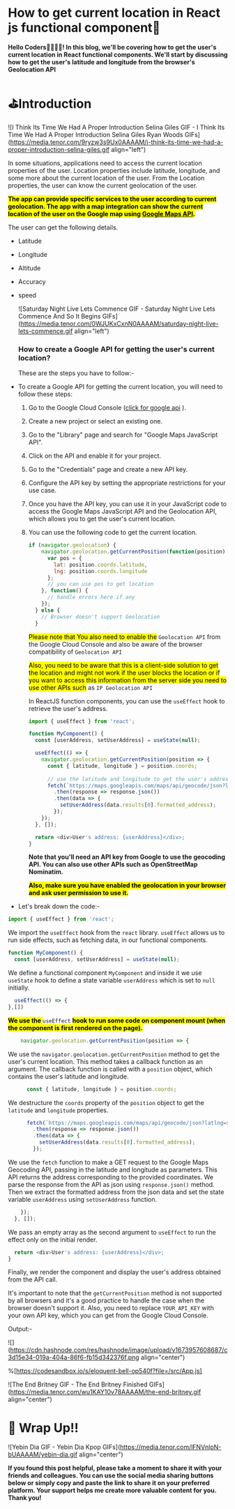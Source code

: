 # How to get current location in React js functional component📍

**Hello Coders👨‍💻👩‍💻! In this blog, we'll be covering how to get the user's current location in React functional components. We'll start by discussing how to get the user's latitude and longitude from the browser's Geolocation API**

# ⛳Introduction

![I Think Its Time We Had A Proper Introduction Selina Giles GIF - I Think Its Time We Had A Proper Introduction Selina Giles Ryan Woods GIFs](https://media.tenor.com/9ryzw3s9Ux0AAAAM/i-think-its-time-we-had-a-proper-introduction-selina-giles.gif align="left")

In some situations, applications need to access the current location properties of the user. Location properties include latitude, longitude, and some more about the current location of the user. From the Location properties, the user can know the current geolocation of the user.

**<mark>The app can provide specific services to the user according to current geolocation. The app with a map integration can show the current location of the user on the Google map using </mark>** [**<mark>Google Maps API</mark>**](https://www.geeksforgeeks.org/python-get-google-map-image-specified-location-using-google-static-maps-api/)**<mark>.</mark>**

The user can get the following details.

* Latitude
    
* Longitude
    
* Altitude
    
* Accuracy
    
* speed
    
    ![Saturday Night Live Lets Commence GIF - Saturday Night Live Lets Commence And So It Begins GIFs](https://media.tenor.com/0WJUKxCxnN0AAAAM/saturday-night-live-lets-commence.gif align="left")
    
    ### How to create a Google API for getting the user's current location?
    
    These are the steps you have to follow:-
    
* To create a Google API for getting the current location, you will need to follow these steps:
    
    1. Go to the Google Cloud Console ([click for google api](https://console.cloud.google.com/) ).
        
    2. Create a new project or select an existing one.
        
    3. Go to the "Library" page and search for "Google Maps JavaScript API".
        
    4. Click on the API and enable it for your project.
        
    5. Go to the "Credentials" page and create a new API key.
        
    6. Configure the API key by setting the appropriate restrictions for your use case.
        
    7. Once you have the API key, you can use it in your JavaScript code to access the Google Maps JavaScript API and the Geolocation API, which allows you to get the user's current location.
        
    8. You can use the following code to get the current location.
        
        ```javascript
        if (navigator.geolocation) {
            navigator.geolocation.getCurrentPosition(function(position) {
              var pos = {
                lat: position.coords.latitude,
                lng: position.coords.longitude
              };
              // you can use pos to get location
            }, function() {
              // handle errors here if any
            });
          } else {
            // Browser doesn't support Geolocation
          }
        ```
        
        <mark>Please note that You also need to enable the</mark> `Geolocation API` from the Google Cloud Console and also be aware of the browser compatibility of `Geolocation API`
        
        <mark>Also, you need to be aware that this is a client-side solution to get the location and might not work if the user blocks the location or if you want to access this information from the server side you need to use other APIs such</mark> as `IP Geolocation API`
        
        In ReactJS function components, you can use the `useEffect` hook to retrieve the user's address.
        
        ```javascript
        import { useEffect } from 'react';
        
        function MyComponent() {
          const [userAddress, setUserAddress] = useState(null);
        
          useEffect(() => {
            navigator.geolocation.getCurrentPosition(position => {
              const { latitude, longitude } = position.coords;
              
              // use the latitude and longitude to get the user's address
              fetch(`https://maps.googleapis.com/maps/api/geocode/json?latlng=${latitude},${longitude}&key=YOUR_API_KEY`)
                .then(response => response.json())
                .then(data => {
                  setUserAddress(data.results[0].formatted_address);
                });
            });
          }, []);
        
          return <div>User's address: {userAddress}</div>;
        }
        ```
        
        **Note that you'll need an API key from Google to use the geocoding API. You can also use other APIs such as OpenStreetMap Nominatim.**
        
        **<mark>Also, make sure you have enabled the geolocation in your browser and ask user permission to use it.</mark>**
        
* Let's break down the code:-
    

```javascript
import { useEffect } from 'react';
```

We import the `useEffect` hook from the `react` library. `useEffect` allows us to run side effects, such as fetching data, in our functional components.

```javascript
function MyComponent() {
  const [userAddress, setUserAddress] = useState(null);
```

We define a functional component `MyComponent` and inside it we use `useState` hook to define a state variable `userAddress` which is set to `null` initially.

```javascript
  useEffect(() => {
},[])
```

**<mark>We use the </mark>** `useEffect` **<mark>hook to run some code on component mount (when the component is first rendered on the page).</mark>**

```javascript
    navigator.geolocation.getCurrentPosition(position => {
```

We use the `navigator.geolocation.getCurrentPosition` method to get the user's current location. This method takes a callback function as an argument. The callback function is called with a `position` object, which contains the user's latitude and longitude.

```javascript
      const { latitude, longitude } = position.coords;
```

We destructure the `coords` property of the `position` object to get the `latitude` and `longitude` properties.

```javascript
      fetch(`https://maps.googleapis.com/maps/api/geocode/json?latlng=${latitude},${longitude}&key=YOUR_API_KEY`)
        .then(response => response.json())
        .then(data => {
          setUserAddress(data.results[0].formatted_address);
        });
```

We use the `fetch` function to make a GET request to the Google Maps Geocoding API, passing in the latitude and longitude as parameters. This API returns the address corresponding to the provided coordinates. We parse the response from the API as json using `response.json()` method. Then we extract the formatted address from the json data and set the state variable `userAddress` using `setUserAddress` function.

```javascript
    });
  }, []);
```

We pass an empty array as the second argument to `useEffect` to run the effect only on the initial render.

```javascript
  return <div>User's address: {userAddress}</div>;
}
```

Finally, we render the component and display the user's address obtained from the API call.

It's important to note that the `getCurrentPosition` method is not supported by all browsers and it's a good practice to handle the case when the browser doesn't support it. Also, you need to replace `YOUR_API_KEY` with your own API key, which you can get from the Google Cloud Console.

Output:-

![](https://cdn.hashnode.com/res/hashnode/image/upload/v1673957608687/c3d15e34-019a-404a-86f6-fb15d342376f.png align="center")

%[https://codesandbox.io/s/eloquent-bell-op540f?file=/src/App.js] 

![The End Britney GIF - The End Britney Finished GIFs](https://media.tenor.com/wu1KAY10v78AAAAM/the-end-britney.gif align="center")

# **🎯 Wrap Up!!**

![Yebin Dia GIF - Yebin Dia Kpop GIFs](https://media.tenor.com/lFNVnlpN-bUAAAAM/yebin-dia.gif align="center")

**If you found this post helpful, please take a moment to share it with your friends and colleagues. You can use the social media sharing buttons below or simply copy and paste the link to share it on your preferred platform. Your support helps me create more valuable content for you. Thank you!**